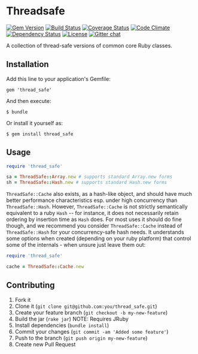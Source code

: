 # Threadsafe

[![Gem Version](https://badge.fury.io/rb/thread_safe.svg)](http://badge.fury.io/rb/thread_safe) [![Build Status](https://travis-ci.org/ruby-concurrency/thread_safe.svg?branch=master)](https://travis-ci.org/ruby-concurrency/thread_safe) [![Coverage Status](https://img.shields.io/coveralls/ruby-concurrency/thread_safe/master.svg)](https://coveralls.io/r/ruby-concurrency/thread_safe) [![Code Climate](https://codeclimate.com/github/ruby-concurrency/thread_safe.svg)](https://codeclimate.com/github/ruby-concurrency/thread_safe) [![Dependency Status](https://gemnasium.com/ruby-concurrency/thread_safe.svg)](https://gemnasium.com/ruby-concurrency/thread_safe) [![License](https://img.shields.io/badge/license-apache-green.svg)](http://opensource.org/licenses/MIT) [![Gitter chat](http://img.shields.io/badge/gitter-join%20chat%20%E2%86%92-brightgreen.svg)](https://gitter.im/ruby-concurrency/concurrent-ruby)

A collection of thread-safe versions of common core Ruby classes.

## Installation

Add this line to your application's Gemfile:

    gem 'thread_safe'

And then execute:

    $ bundle

Or install it yourself as:

    $ gem install thread_safe

## Usage

```ruby
require 'thread_safe'

sa = ThreadSafe::Array.new # supports standard Array.new forms
sh = ThreadSafe::Hash.new # supports standard Hash.new forms
```

`ThreadSafe::Cache` also exists, as a hash-like object, and should have
much better performance characteristics esp. under high concurrency than
`ThreadSafe::Hash`. However, `ThreadSafe::Cache` is not strictly semantically
equivalent to a ruby `Hash` -- for instance, it does not necessarily retain
ordering by insertion time as `Hash` does. For most uses it should do fine
though, and we recommend you consider `ThreadSafe::Cache` instead of
`ThreadSafe::Hash` for your concurrency-safe hash needs. It understands some
options when created (depending on your ruby platform) that control some of the
internals - when unsure just leave them out:


```ruby
require 'thread_safe'

cache = ThreadSafe::Cache.new
```

## Contributing

1. Fork it
2. Clone it (`git clone git@github.com:you/thread_safe.git`)
3. Create your feature branch (`git checkout -b my-new-feature`)
4. Build the jar (`rake jar`) NOTE: Requires JRuby
5. Install dependencies (`bundle install`)
6. Commit your changes (`git commit -am 'Added some feature'`)
7. Push to the branch (`git push origin my-new-feature`)
8. Create new Pull Request
